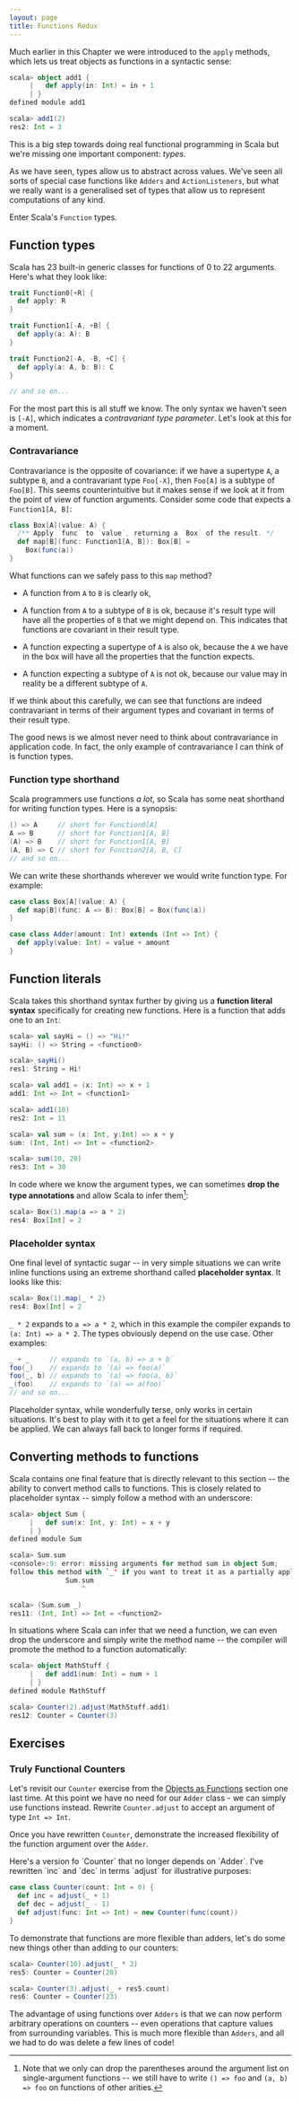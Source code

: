 ```yaml
---
layout: page
title: Functions Redux
---
```


Much earlier in this Chapter we were introduced to the `apply` methods, which lets us treat objects as functions in a syntactic sense:

~~~ scala
scala> object add1 {
     |   def apply(in: Int) = in + 1
     | }
defined module add1

scala> add1(2)
res2: Int = 3
~~~

This is a big step towards doing real functional programming in Scala but we're missing one important component: *types*.

As we have seen, types allow us to abstract across values. We've seen all sorts of special case functions like `Adders` and `ActionListeners`, but what we really want is a generalised set of types that allow us to represent computations of any kind.

Enter Scala's `Function` types.

## Function types

Scala has 23 built-in generic classes for functions of 0 to 22 arguments. Here's what they look like:

~~~ scala
trait Function0[+R] {
  def apply: R
}

trait Function1[-A, +B] {
  def apply(a: A): B
}

trait Function2[-A, -B, +C] {
  def apply(a: A, b: B): C
}

// and so on...
~~~

For the most part this is all stuff we know. The only syntax we haven't seen is `[-A]`, which indicates a *contravariant type parameter*. Let's look at this for a moment.

### Contravariance

Contravariance is the opposite of covariance: if we have a supertype `A`, a subtype `B`, and a contravariant type `Foo[-X]`, then `Foo[A]` is a subtype of `Foo[B]`. This seems counterintuitive but it makes sense if we look at it from the point of view of function arguments. Consider some code that expects a `Function1[A, B]`:

~~~ scala
class Box[A](value: A) {
  /** Apply `func` to `value`, returning a `Box` of the result. */
  def map[B](func: Function1[A, B]): Box[B] =
    Box(func(a))
}
~~~

What functions can we safely pass to this `map` method?

 - A function from `A` to `B` is clearly ok,

 - A function from `A` to a subtype of `B` is ok, because it's result type will have all the properties of `B` that we might depend on. This indicates that functions are covariant in their result type.

 - A function expecting a supertype of `A` is also ok, because the `A` we have in the box will have all the properties that the function expects.

 - A function expecting a subtype of `A` is not ok, because our value may in reality be a different subtype of `A`.

If we think about this carefully, we can see that functions are indeed contravariant in terms of their argument types and covariant in terms of their result type.

The good news is we almost never need to think about contravariance in application code. In fact, the only example of contravariance I can think of is function types.

### Function type shorthand

Scala programmers use functions *a lot*, so Scala has some neat shorthand for writing function types. Here is a synopsis:

~~~ scala
() => A     // short for Function0[A]
A => B      // short for Function1[A, B]
(A) => B    // short for Function1[A, B]
(A, B) => C // short for Function2[A, B, C]
// and so on...
~~~

We can write these shorthands wherever we would write function type. For example:

~~~ scala
case class Box[A](value: A) {
  def map[B](func: A => B): Box[B] = Box(func(a))
}

case class Adder(amount: Int) extends (Int => Int) {
  def apply(value: Int) = value + amount
}
~~~

## Function literals

Scala takes this shorthand syntax further by giving us a **function literal syntax** specifically for creating new functions. Here is a function that adds one to an `Int`:

~~~ scala
scala> val sayHi = () => "Hi!"
sayHi: () => String = <function0>

scala> sayHi()
res1: String = Hi!

scala> val add1 = (x: Int) => x + 1
add1: Int => Int = <function1>

scala> add1(10)
res2: Int = 11

scala> val sum = (x: Int, y:Int) => x + y
sum: (Int, Int) => Int = <function2>

scala> sum(10, 20)
res3: Int = 30
~~~

In code where we know the argument types, we can sometimes **drop the type annotations** and allow Scala to infer them[^parens]:

[^parens]: Note that we only can drop the parentheses around the argument list on single-argument functions -- we still have to write `() => foo` and `(a, b) => foo` on functions of other arities.

~~~ scala
scala> Box(1).map(a => a * 2)
res4: Box[Int] = 2
~~~

### Placeholder syntax

One final level of syntactic sugar -- in very simple situations we can write inline functions using an extreme shorthand called **placeholder syntax**. It looks like this:

~~~ scala
scala> Box(1).map(_ * 2)
res4: Box[Int] = 2
~~~

`_ * 2` expands to `a => a * 2`, which in this example the compiler expands to `(a: Int) => a * 2`. The types obviously depend on the use case. Other examples:

~~~ scala
_ + _     // expands to `(a, b) => a + b`
foo(_)    // expands to `(a) => foo(a)`
foo(_, b) // expands to `(a) => foo(a, b)`
_(foo)    // expands to `(a) => a(foo)`
// and so on...
~~~

Placeholder syntax, while wonderfully terse, only works in certain situations. It's best to play with it to get a feel for the situations where it can be applied. We can always fall back to longer forms if required.

## Converting methods to functions

Scala contains one final feature that is directly relevant to this section -- the ability to convert method calls to functions. This is closely related to placeholder syntax -- simply follow a method with an underscore:

~~~ scala
scala> object Sum {
     |   def sum(x: Int, y: Int) = x + y
     | }
defined module Sum

scala> Sum.sum
<console>:9: error: missing arguments for method sum in object Sum;
follow this method with `_' if you want to treat it as a partially applied function
              Sum.sum
                  ^

scala> (Sum.sum _)
res11: (Int, Int) => Int = <function2>
~~~

In situations where Scala can infer that we need a function, we can even drop the underscore and simply write the method name -- the compiler will promote the method to a function automatically:

~~~ scala
scala> object MathStuff {
     |   def add1(num: Int) = num + 1
     | }
defined module MathStuff

scala> Counter(2).adjust(MathStuff.add1)
res12: Counter = Counter(3)
~~~

## Exercises

### Truly Functional Counters

Let's revisit our `Counter` exercise from the [Objects as Functions](functions.html) section one last time. At this point we have no need for our `Adder` class - we can simply use functions instead. Rewrite `Counter.adjust` to accept an argument of type `Int => Int`.

Once you have rewritten `Counter`, demonstrate the increased flexibility of the function argument over the `Adder`.

<div class="solution">
Here's a version fo `Counter` that no longer depends on `Adder`. I've rewritten `inc` and `dec` in terms `adjust` for illustrative purposes:

~~~ scala
case class Counter(count: Int = 0) {
  def inc = adjust(_ + 1)
  def dec = adjust(_ - 1)
  def adjust(func: Int => Int) = new Counter(func(count))
}
~~~
</div>

To demonstrate that functions are more flexible than adders, let's do some new things other than adding to our counters:

~~~ scala
scala> Counter(10).adjust(_ * 2)
res5: Counter = Counter(20)

scala> Counter(3).adjust(_ + res5.count)
res6: Counter = Counter(23)
~~~

The advantage of using functions over `Adders` is that we can now perform arbitrary operations on counters -- even operations that capture values from surrounding variables. This is much more flexible than `Adders`, and all we had to do was delete a few lines of code!
</div>
